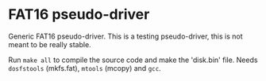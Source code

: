 # FAT16 pseudo-driver

Generic FAT16 pseudo-driver. This is a testing pseudo-driver, this is not meant to be really stable.

Run `make all` to compile the source code and make the 'disk.bin' file. Needs `dosfstools` (mkfs.fat), `mtools` (mcopy) and `gcc`.